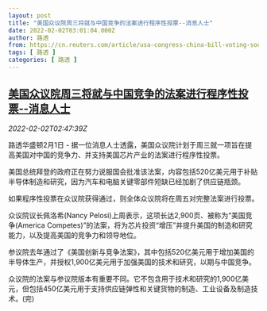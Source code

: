 ```yaml
---
layout: post
title: "美国众议院周三将就与中国竞争的法案进行程序性投票--消息人士"
date: 2022-02-02T03:01:04.000Z
author: 路透
from: https://cn.reuters.com/article/usa-congress-china-bill-voting-sources-0-idCNKBS2K7057
tags: [ 路透 ]
categories: [ 路透 ]
---
```

<!--1643770864000-->
[美国众议院周三将就与中国竞争的法案进行程序性投票--消息人士](https://cn.reuters.com/article/usa-congress-china-bill-voting-sources-0-idCNKBS2K7057)
------

<div>
<div><i>2022-02-02T02:47:39Z</i></div><p>路透华盛顿2月1日 - 据一位消息人士透露，美国众议院计划于周三就一项旨在提高美国对中国的竞争力、并支持美国芯片产业的法案进行程序性投票。</p><p>美国总统拜登的政府正在努力说服国会批准该法案，内容包括520亿美元用于补贴半导体制造和研究，因为汽车和电脑关键零部件短缺已经加剧了供应链瓶颈。</p><p>如果程序性投票在众议院获得通过，则全体众议院将在周五对完整法案进行投票。</p><p>众议院议长佩洛希(Nancy Pelosi)上周表示，这项长达2,900页、被称为“美国竞争(America Competes)”的法案，将为芯片投资“增压”并提升美国的制造和研究能力，以及提高美国的竞争力和领导地位。</p><p>参议院去年通过了《美国创新与竞争法案》，其中包括520亿美元用于增加美国的半导体生产，并授权1,900亿美元用于加强美国的技术和研究，以期与中国竞争。</p><p>众议院的法案与参议院版本有重要不同。它不包含用于技术和研究的1,900亿美元，但包括450亿美元用于支持供应链弹性和关键货物的制造、工业设备及制造技术。(完)</p>
</div>
